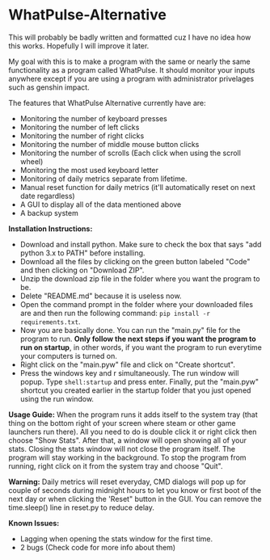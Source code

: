 # WhatPulse-Alternative

This will probably be badly written and formatted cuz I have no idea how this works. Hopefully I will improve it later.

My goal with this is to make a program with the same or nearly the same functionality as a program called WhatPulse. It should monitor your inputs anywhere except if you are using a program with administrator privelages such as genshin impact.

The features that WhatPulse Alternative currently have are:
* Monitoring the number of keyboard presses
* Monitoring the number of left clicks
* Monitoring the number of right clicks
* Monitoring the number of middle mouse button clicks
* Monitoring the number of scrolls (Each click when using the scroll wheel)
* Monitoring the most used keyboard letter
* Monitoring of daily metrics separate from lifetime.
* Manual reset function for daily metrics (it'll automatically reset on next date regardless)
* A GUI to display all of the data mentioned above
* A backup system

**Installation Instructions:**
- Download and install python. Make sure to check the box that says "add python 3.x to PATH" before installing.
- Download all the files by clicking on the green button labeled "Code" and then clicking on "Download ZIP".
- Unzip the download zip file in the folder where you want the program to be.
- Delete "README.md" because it is useless now.
- Open the command prompt in the folder where your downloaded files are and then run the following command: `pip install -r requirements.txt`.
- Now you are basically done. You can run the "main.py" file for the program to run. **Only follow the next steps if you want the program to run on startup**, in other words, if you want the program to run everytime your computers is turned on.
- Right click on the "main.pyw" file and click on "Create shortcut".
- Press the windows key and r simultaneously. The run window will popup. Type `shell:startup` and press enter. Finally, put the "main.pyw" shortcut you created earlier in the startup folder that you just opened using the run window.

**Usage Guide:**
When the program runs it adds itself to the system tray (that thing on the bottom right of your screen where steam or other game launchers run there). All you need to do is double click it or right click then choose "Show Stats". After that, a window will open showing all of your stats. Closing the stats window will not close the program itself. The program will stay working in the background. To stop the program from running, right click on it from the system tray and choose "Quit".

**Warning:** Daily metrics will reset everyday, CMD dialogs will pop up for couple of seconds during midnight hours to let you know or first boot of the next day or when clicking the 'Reset" button in the GUI. You can remove the time.sleep() line in reset.py to reduce delay.

**Known Issues:**
- Lagging when opening the stats window for the first time.
- 2 bugs (Check code for more info about them)

